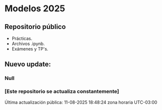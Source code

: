 # Modelos 2025

## Repositorio público

- Prácticas.
- Archivos .ipynb.
- Exámenes y TP's.


## Nuevo update:
### Null


### [Este repositorio se actualiza constantemente]

Última actualización pública: 11-08-2025 18:48:24 zona horaria UTC-03:00
